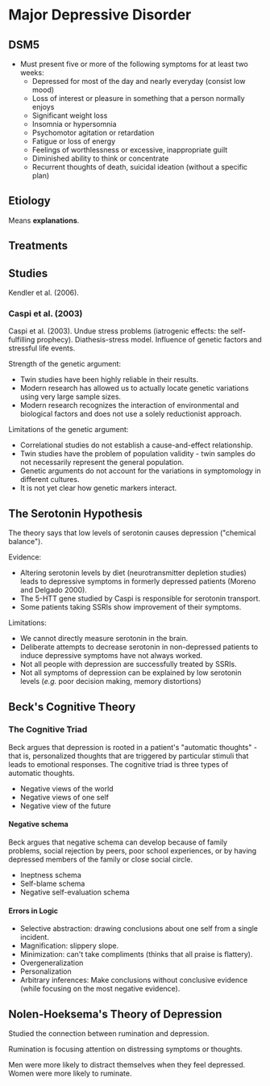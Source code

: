 # Major Depressive Disorder

## DSM5

- Must present five or more of the following symptoms for at least two weeks:
  - Depressed for most of the day and nearly everyday (consist low mood)
  - Loss of interest or pleasure in something that a person normally enjoys
  - Significant weight loss
  - Insomnia or hypersomnia
  - Psychomotor agitation or retardation
  - Fatigue or loss of energy
  - Feelings of worthlessness or excessive, inappropriate guilt
  - Diminished ability to think or concentrate
  - Recurrent thoughts of death, suicidal ideation (without a specific plan)

## Etiology

Means **explanations**.

## Treatments

## Studies

Kendler et al. (2006).

### Caspi et al. (2003)

Caspi et al. (2003). Undue stress problems (iatrogenic effects: the self-fulfilling prophecy). Diathesis-stress model. Influence of genetic factors and stressful life events.

Strength of the genetic argument:

- Twin studies have been highly reliable in their results.
- Modern research has allowed us to actually locate genetic variations using very large sample sizes.
- Modern research recognizes the interaction of environmental and biological factors and does not use a solely reductionist approach.

Limitations of the genetic argument:

- Correlational studies do not establish a cause-and-effect relationship.
- Twin studies have the problem of population validity - twin samples do not necessarily represent the general population.
- Genetic arguments do not account for the variations in symptomology in different cultures.
- It is not yet clear how genetic markers interact.

## The Serotonin Hypothesis

The theory says that low levels of serotonin causes depression ("chemical balance").

Evidence:

- Altering serotonin levels by diet (neurotransmitter depletion studies) leads to depressive symptoms in formerly depressed patients (Moreno and Delgado 2000).
- The 5-HTT gene studied by Caspi is responsible for serotonin transport.
- Some patients taking SSRIs show improvement of their symptoms.

Limitations:

- We cannot directly measure serotonin in the brain.
- Deliberate attempts to decrease serotonin in non-depressed patients to induce depressive symptoms have not always worked.
- Not all people with depression are successfully treated by SSRIs.
- Not all symptoms of depression can be explained by low serotonin levels (_e.g._ poor decision making, memory distortions)

## Beck's Cognitive Theory

### The Cognitive Triad

Beck argues that depression is rooted in a patient's "automatic thoughts" - that is, personalized thoughts that are triggered by particular stimuli that leads to emotional responses. The cognitive triad is three types of automatic thoughts.

- Negative views of the world
- Negative views of one self
- Negative view of the future

#### Negative schema

Beck argues that negative schema can develop because of family problems, social rejection by peers, poor school experiences, or by having depressed members of the family or close social circle.

- Ineptness schema
- Self-blame schema
- Negative self-evaluation schema

#### Errors in Logic

- Selective abstraction: drawing conclusions about one self from a single incident.
- Magnification: slippery slope.
- Minimization: can't take compliments (thinks that all praise is flattery).
- Overgeneralization
- Personalization
- Arbitrary inferences: Make conclusions without conclusive evidence (while focusing on the most negative evidence).

## Nolen-Hoeksema's Theory of Depression

Studied the connection between rumination and depression.

Rumination is focusing attention on distressing symptoms or thoughts.

Men were more likely to distract themselves when they feel depressed. Women were more likely to ruminate.
